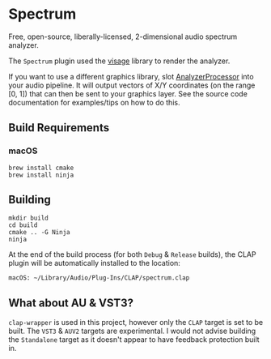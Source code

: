 # Spectrum
Free, open-source, liberally-licensed, 2-dimensional audio spectrum analyzer.

The `Spectrum` plugin used the [visage](https://github.com/VitalAudio/visage) library to render the analyzer.

If you want to use a different graphics library, slot [AnalyzerProcessor](src/AnalyzerProcessor.h) into your audio
pipeline. It will output vectors of X/Y coordinates (on the range [0, 1]) that can then be sent to your graphics
layer. See the source code documentation for examples/tips on how to do this.

## Build Requirements
### macOS
```
brew install cmake
brew install ninja
```

## Building
```
mkdir build
cd build
cmake .. -G Ninja
ninja
```
At the end of the build process (for both `Debug` & `Release` builds), the CLAP plugin will be automatically installed
to the location:
```
macOS: ~/Library/Audio/Plug-Ins/CLAP/spectrum.clap
```

## What about AU & VST3?
`clap-wrapper` is used in this project, however only the `CLAP` target is set to be built. The `VST3` & `AUV2`
targets are experimental. I would not advise building the `Standalone` target as it doesn't appear to have feedback
protection built in.
